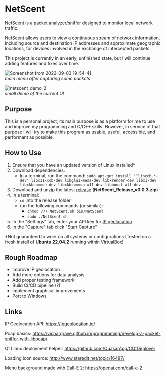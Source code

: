 # NetScent

NetScent is a packet analyzer/sniffer designed to monitor local network traffic.  

NetScent allows users to view a continuous stream of network information, including source and destination IP addresses and approximate geographic locations, for devices involved in the exchange of intercepted packets.

This project is currently in an early, unfinished state, but I will continue adding features and fixes over time.

![Screenshot from 2023-09-03 19-54-41](https://github.com/rnofal1/NetScent/assets/57466011/87ff2a84-aeb7-42a8-a6b4-6440f5320bc3)  
*main menu after capturing some packets*

![netscent_demo_2](https://github.com/rnofal1/NetScent/assets/57466011/2a195ef1-9eb1-46ae-8687-d561f71054d7)  
*small demo of the current UI*


## Purpose
This is a personal project, its main purpose is as a platform for me to use and improve my programming and C/C++ skills. However, in service of that purpose I will try to make this program as usable, useful, accessible, and performant as possible.

## How to Use
1. Ensure that you have an updated version of Linux installed*
2. Download dependencies:
    - In a terminal, run the command: ```sudo apt-get install '^libxcb.*-dev' libx11-xcb-dev libglu1-mesa-dev libxrender-dev libxi-dev libxkbcommon-dev libxkbcommon-x11-dev libboost-all-dev``` 
3. Download and unzip the latest [release](https://github.com/rnofal1/NetScent/releases/latest) (**NetScent_Release_v0.0.3.zip**)
4. In a terminal:
    - ```cd``` into the release folder
    - run the following commands (or similar):
        - ```chmod 777 NetScent.sh bin/NetScent```     
        - ```sudo ./NetScent.sh```
5. In the "Settings" tab, enter your API key for [IP geolocation](https://ipgeolocation.io/)
6. In the "Capture" tab click "Start Capture"

*Not guaranteed to work on all systems or configurations (Tested on a fresh install of **Ubuntu 22.04.2** running within VirtualBox)

## Rough Roadmap
- Improve IP geolocation 
- Add more options for data analysis
- Add proper testing framework
- Build CI/CD pipeline (?)
- Implement graphical improvements
- Port to Windows

## Links
IP Geolocation API: https://ipgeolocation.io/  

Pcap basics: https://vichargrave.github.io/programming/develop-a-packet-sniffer-with-libpcap/

Qt Linux deployment helper: https://github.com/QuasarApp/CQtDeployer

Loading icon source: http://www.staredit.net/topic/16487/

Menu background made with Dall-E 2: https://openai.com/dall-e-2



